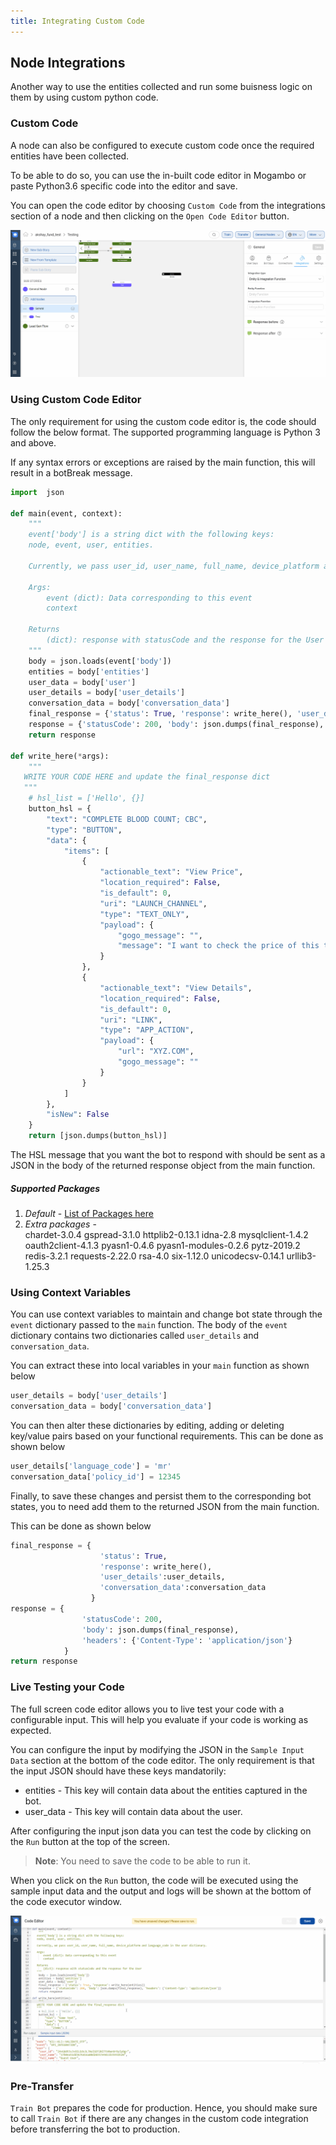 ```yaml
---
title: Integrating Custom Code
---
```


## Node Integrations
Another way to use the entities collected and run some buisness logic on them by using custom python code.


### Custom Code

A node can also be configured to execute custom code once the required entities have been collected.

To be able to do so, you can use the in-built code editor in Mogambo or paste Python3.6 specific code into the editor and save.

You can open the code editor by choosing `Custom Code` from the integrations section of a node and then clicking on the `Open Code Editor` button.

![Opening Code Editor](assets/integrating_custom_code_open_editor.gif)


### Using Custom Code Editor

The only requirement for using the custom code editor is, the code should follow the below format. The supported programming language is Python 3 and above.

If any syntax errors or exceptions are raised by the main function, this will result in a botBreak message.

```python
import  json

def main(event, context):
    """
    event['body'] is a string dict with the following keys:
    node, event, user, entities.

    Currently, we pass user_id, user_name, full_name, device_platform and language_code in the user dictionary.

    Args:
        event (dict): Data corresponding to this event
        context

    Returns
        (dict): response with statusCode and the response for the User
    """
    body = json.loads(event['body'])
    entities = body['entities']
    user_data = body['user']
    user_details = body['user_details']
    conversation_data = body['conversation_data']
    final_response = {'status': True, 'response': write_here(), 'user_details':user_details, 'conversation_data':conversation_data}
    response = {'statusCode': 200, 'body': json.dumps(final_response), 'headers': {'Content-Type': 'application/json'}}
    return response

def write_here(*args):
    """
   WRITE YOUR CODE HERE and update the final_response dict
   """
    # hsl_list = ['Hello', {}]
    button_hsl = {
        "text": "COMPLETE BLOOD COUNT; CBC",
        "type": "BUTTON",
        "data": {
            "items": [
                {
                    "actionable_text": "View Price",
                    "location_required": False,
                    "is_default": 0,
                    "uri": "LAUNCH_CHANNEL",
                    "type": "TEXT_ONLY",
                    "payload": {
                        "gogo_message": "",
                        "message": "I want to check the price of this test"
                    }
                },
                {
                    "actionable_text": "View Details",
                    "location_required": False,
                    "is_default": 0,
                    "uri": "LINK",
                    "type": "APP_ACTION",
                    "payload": {
                        "url": "XYZ.COM",
                        "gogo_message": ""
                    }
                }
            ]
        },
        "isNew": False
    }
    return [json.dumps(button_hsl)]

```

The HSL message that you want the bot to respond with should be sent as a JSON in the body of the returned response object from the main function. 

##### Supported Packages 
1. *Default* - [List of Packages here](https://gist.github.com/gene1wood/4a052f39490fae00e0c3#file-all_aws_lambda_modules_python3-6-txt)
2. *Extra packages* -  
chardet-3.0.4 
gspread-3.1.0 
httplib2-0.13.1 
idna-2.8 
mysqlclient-1.4.2 
oauth2client-4.1.3 
pyasn1-0.4.6 
pyasn1-modules-0.2.6 
pytz-2019.2 
redis-3.2.1 
requests-2.22.0 
rsa-4.0 
six-1.12.0 
unicodecsv-0.14.1 
urllib3-1.25.3


### Using Context Variables
You can use context variables to maintain and change bot state through the `event` dictionary passed to the `main` function. The body of the `event` dictionary contains two dictionaries called `user_details` and `conversation_data`.

You can extract these into local variables in your `main` function as shown below

```python
user_details = body['user_details']
conversation_data = body['conversation_data']
```

You can then alter these dictionaries by editing, adding or deleting key/value pairs based on your functional requirements. This can be done as shown below

```python
user_details['language_code'] = 'mr'
conversation_data['policy_id'] = 12345
```

Finally, to save these changes and persist them to the corresponding bot states, you to need add them to the returned JSON from the main function.

This can be done as shown below

```python
final_response = {
                    'status': True, 
                    'response': write_here(), 
                    'user_details':user_details, 
                    'conversation_data':conversation_data
                  }
response = {
                'statusCode': 200, 
                'body': json.dumps(final_response), 
                'headers': {'Content-Type': 'application/json'}
            }
return response
```

### Live Testing your Code
The full screen code editor allows you to live test your code with a configurable input. This will help you evaluate if your code is working as expected.

You can configure the input by modifying the JSON in the `Sample Input Data` section at the bottom of the code editor. The only requirement is that the input JSON should have these keys mandatorily:

* entities - This key will contain data about the entities captured in the bot.
* user_data - This key will contain data about the user.


After configuring the input json data you can test the code by clicking on the `Run` button at the top of the screen.

> **Note**: You need to save the code to be able to run it.

When you click on the `Run` button, the code will be executed using the sample input data and the output and logs will be shown at the bottom of the code executor window.

![Code Run](assets/integrating_custom_code_run.gif)


### Pre-Transfer

`Train Bot` prepares the code for production. Hence, you should make sure to call `Train Bot` if there are any changes in the custom code integration before transferring the bot to production.
